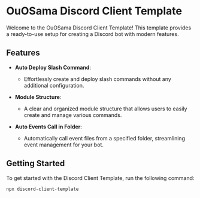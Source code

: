# OuOSama Discord Client Template

Welcome to the OuOSama Discord Client Template! This template provides a ready-to-use setup for creating a Discord bot with modern features.

## Features

- **Auto Deploy Slash Command**: 
  - Effortlessly create and deploy slash commands without any additional configuration.

- **Module Structure**:
  - A clear and organized module structure that allows users to easily create and manage various commands.

- **Auto Events Call in Folder**:
  - Automatically call event files from a specified folder, streamlining event management for your bot.

## Getting Started

To get started with the Discord Client Template, run the following command:

```bash
npx discord-client-template

